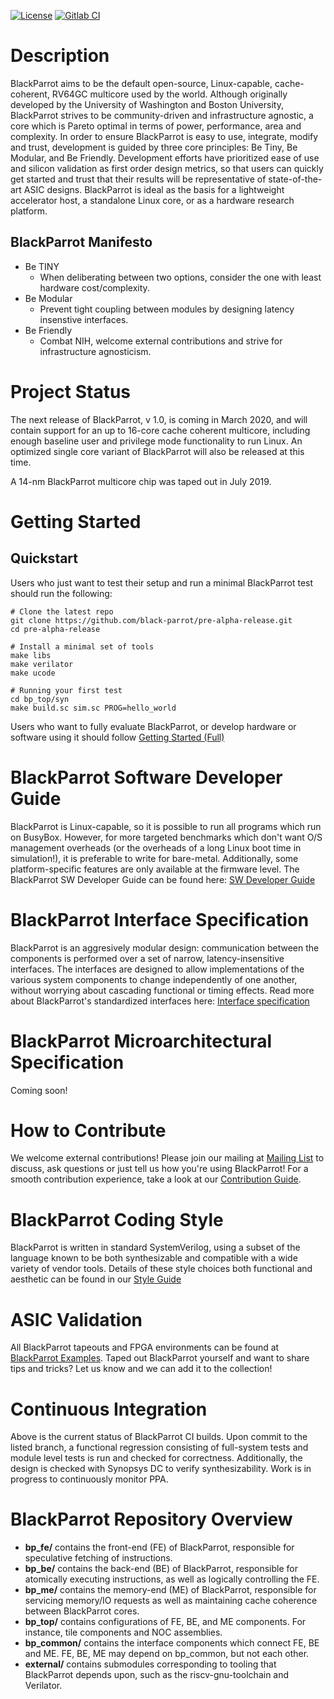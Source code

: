 [![License](https://img.shields.io/badge/License-BSD%203--Clause-blue.svg)](https://opensource.org/licenses/BSD-3-Clause)
[![Gitlab CI](https://gitlab.com/black-parrot/pre-alpha-release/badges/master/pipeline.svg)](https://gitlab.com/black-parrot/pre-alpha-release/pipelines) 

# Description
BlackParrot aims to be the default open-source, Linux-capable, cache-coherent, RV64GC multicore used by the world. Although originally developed by the University of Washington and Boston University, BlackParrot strives to be community-driven and infrastructure agnostic, a core which is Pareto optimal in terms of power, performance, area and complexity. In order to ensure BlackParrot is easy to use, integrate, modify and trust, development is guided by three core principles: Be Tiny, Be Modular, and Be Friendly. Development efforts have prioritized ease of use and silicon validation as first order design metrics, so that users can quickly get started and trust that their results will be representative of state-of-the-art ASIC designs. BlackParrot is ideal as the basis for a lightweight accelerator host, a standalone Linux core, or as a hardware research platform.

## BlackParrot Manifesto
- Be TINY
    - When deliberating between two options, consider the one with least hardware cost/complexity.
- Be Modular
    - Prevent tight coupling between modules by designing latency insenstive interfaces.
- Be Friendly
    - Combat NIH, welcome external contributions and strive for infrastructure agnosticism.

# Project Status
The next release of BlackParrot, v 1.0, is coming in March 2020, and will contain support for an up to 16-core cache coherent multicore, including enough baseline user and privilege mode functionality to run Linux. An optimized single core variant of BlackParrot will also be released at this time.

A 14-nm BlackParrot multicore chip was taped out in July 2019.

# Getting Started

## Quickstart
Users who just want to test their setup and run a minimal BlackParrot test should run the following:

    # Clone the latest repo
    git clone https://github.com/black-parrot/pre-alpha-release.git
    cd pre-alpha-release

    # Install a minimal set of tools
    make libs
    make verilator
    make ucode

    # Running your first test
    cd bp_top/syn
    make build.sc sim.sc PROG=hello_world

Users who want to fully evaluate BlackParrot, or develop hardware or software using it should follow [Getting Started (Full)](GETTING_STARTED.md)

# BlackParrot Software Developer Guide
BlackParrot is Linux-capable, so it is possible to run all programs which run on BusyBox. However, for more targeted benchmarks which don't want O/S management overheads (or the overheads of a long Linux boot time in simulation!), it is preferable to write for bare-metal. Additionally, some platform-specific features are only available at the firmware level. The BlackParrot SW Developer Guide can be found here: [SW Developer Guide](SW_GUIDE.md)

# BlackParrot Interface Specification
BlackParrot is an aggresively modular design: communication between the components is performed over a set of narrow, latency-insensitive interfaces. The interfaces are designed to allow implementations of the various system components to change independently of one another, without worrying about cascading functional or timing effects. Read more about BlackParrot's standardized interfaces here: [Interface specification](docs/interface_specification.md)

# BlackParrot Microarchitectural Specification
Coming soon!

# How to Contribute
We welcome external contributions! Please join our mailing at [Mailing List](black-parrot@googlegroups.com) to discuss, ask questions or just tell us how you're using BlackParrot! For a smooth contribution experience, take a look at our [Contribution Guide](CONTRIBUTING.md).

# BlackParrot Coding Style
BlackParrot is written in standard SystemVerilog, using a subset of the language known to be both synthesizable and compatible with a wide variety of vendor tools. Details of these style choices both functional and aesthetic can be found in our [Style Guide](STYLE_GUIDE.md)

# ASIC Validation
All BlackParrot tapeouts and FPGA environments can be found at [BlackParrot Examples](https://github.com/black-parrot-examples/). Taped out BlackParrot yourself and want to share tips and tricks? Let us know and we can add it to the collection!

# Continuous Integration
Above is the current status of BlackParrot CI builds. Upon commit to the listed branch, a functional regression consisting of full-system tests and module level tests is run and checked for correctness. Additionally, the design is checked with Synopsys DC to verify synthesizability. Work is in progress to continuously monitor PPA.

# BlackParrot Repository Overview
- **bp_fe/** contains the front-end (FE) of BlackParrot, responsible for speculative fetching of instructions.
- **bp_be/** contains the back-end (BE) of BlackParrot, responsible for atomically executing instructions, as well as logically controlling the FE.
- **bp_me/** contains the memory-end (ME) of BlackParrot, responsible for servicing memory/IO requests as well as maintaining cache coherence between BlackParrot cores. 
- **bp_top/** contains configurations of FE, BE, and ME components. For instance, tile components and NOC assemblies.
- **bp_common/** contains the interface components which connect FE, BE and ME. FE, BE, ME may depend on bp\_common, but not each other.
- **external/** contains submodules corresponding to tooling that BlackParrot depends upon, such as the riscv-gnu-toolchain and Verilator.

